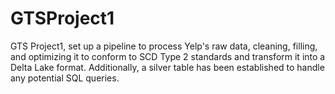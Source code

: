 # GTSProject1
GTS Project1, set up a pipeline to process Yelp's raw data, cleaning, filling, and optimizing it to conform to SCD Type 2 standards and transform it into a Delta Lake format. Additionally, a silver table has been established to handle any potential SQL queries.
